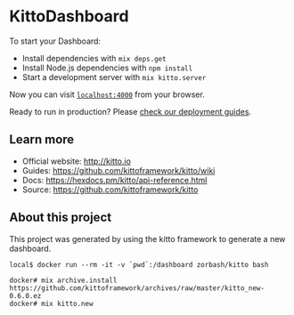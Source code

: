 # KittoDashboard

To start your Dashboard:

  * Install dependencies with `mix deps.get`
  * Install Node.js dependencies with `npm install`
  * Start a development server with `mix kitto.server`

Now you can visit [`localhost:4000`](http://localhost:4000) from your browser.

Ready to run in production? Please [check our deployment guides](https://github.com/kittoframework/kitto#deployment).

## Learn more

  * Official website: http://kitto.io
  * Guides: https://github.com/kittoframework/kitto/wiki
  * Docs: https://hexdocs.pm/kitto/api-reference.html
  * Source: https://github.com/kittoframework/kitto

## About this project
This project was generated by using the kitto framework to generate a new dashboard.

```
local$ docker run --rm -it -v `pwd`:/dashboard zorbash/kitto bash
```

```
docker# mix archive.install https://github.com/kittoframework/archives/raw/master/kitto_new-0.6.0.ez
docker# mix kitto.new
```